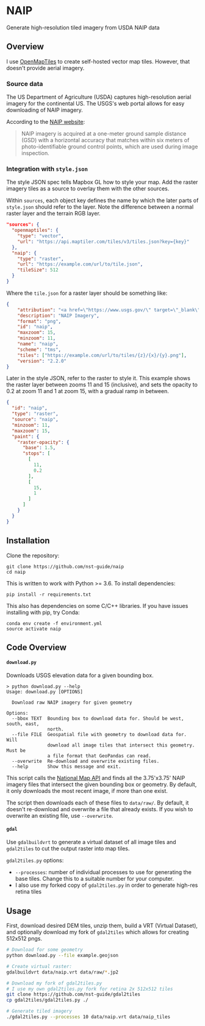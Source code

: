 # NAIP

Generate high-resolution tiled imagery from USDA NAIP data

## Overview

I use [OpenMapTiles](https://github.com/openmaptiles/openmaptiles) to create
self-hosted vector map tiles. However, that doesn't provide aerial imagery.

### Source data

The US Department of Agriculture (USDA) captures high-resolution aerial imagery
for the continental US. The USGS's web portal allows for easy downloading of
NAIP imagery.

According to the [NAIP
website](https://www.fsa.usda.gov/programs-and-services/aerial-photography/imagery-programs/naip-imagery/):

> NAIP imagery is acquired at a one-meter ground sample distance (GSD) with a
> horizontal accuracy that matches within six meters of photo-identifiable
> ground control points, which are used during image inspection.


### Integration with `style.json`

The style JSON spec tells Mapbox GL how to style your map. Add the raster imagery
tiles as a source to overlay them with the other sources.

Within `sources`, each object key defines the name by which the later parts of
`style.json` should refer to the layer. Note the difference between a normal
raster layer and the terrain RGB layer.

```json
"sources": {
  "openmaptiles": {
    "type": "vector",
    "url": "https://api.maptiler.com/tiles/v3/tiles.json?key={key}"
  },
  "naip": {
    "type": "raster",
    "url": "https://example.com/url/to/tile.json",
  	"tileSize": 512
  }
}
```

Where the `tile.json` for a raster layer should be something like:

```json
{
    "attribution": "<a href=\"https://www.usgs.gov/\" target=\"_blank\">© USGS</a>",
    "description": "NAIP Imagery",
    "format": "png",
    "id": "naip",
    "maxzoom": 15,
    "minzoom": 11,
    "name": "naip",
    "scheme": "tms",
    "tiles": ["https://example.com/url/to/tiles/{z}/{x}/{y}.png"],
    "version": "2.2.0"
}
```

Later in the style JSON, refer to the raster to style it. This example shows the
raster layer between zooms 11 and 15 (inclusive), and sets the opacity to 0.2 at
zoom 11 and 1 at zoom 15, with a gradual ramp in between.
```json
{
  "id": "naip",
  "type": "raster",
  "source": "naip",
  "minzoom": 11,
  "maxzoom": 15,
  "paint": {
    "raster-opacity": {
      "base": 1.5,
      "stops": [
        [
          11,
          0.2
        ],
        [
          15,
          1
        ]
      ]
    }
  }
}
```

## Installation

Clone the repository:

```
git clone https://github.com/nst-guide/naip
cd naip
```

This is written to work with Python >= 3.6. To install dependencies:

```
pip install -r requirements.txt
```

This also has dependencies on some C/C++ libraries. If you have issues
installing with pip, try Conda:
```
conda env create -f environment.yml
source activate naip
```

## Code Overview

#### `download.py`

Downloads USGS elevation data for a given bounding box.

```
> python download.py --help
Usage: download.py [OPTIONS]

  Download raw NAIP imagery for given geometry

Options:
  --bbox TEXT  Bounding box to download data for. Should be west, south, east,
               north.
  --file FILE  Geospatial file with geometry to download data for. Will
               download all image tiles that intersect this geometry. Must be
               a file format that GeoPandas can read.
  --overwrite  Re-download and overwrite existing files.
  --help       Show this message and exit.
```

This script calls the [National Map
API](https://viewer.nationalmap.gov/tnmaccess/api/index) and finds all the
3.75'x3.75' NAIP imagery files that intersect the given bounding box or
geometry. By default, it only downloads the most recent image, if more than one
exist.

The script then downloads each of these files to `data/raw/`. By default,
it doesn't re-download and overwrite a file that already exists. If you wish to
overwrite an existing file, use `--overwrite`.

#### `gdal`

Use `gdalbuildvrt` to generate a virtual dataset of all image tiles and
`gdal2tiles` to cut the output raster into map tiles.

`gdal2tiles.py` options:

-   `--processes`: number of individual processes to use for generating the base
    tiles. Change this to a suitable number for your computer.
-   I also use my forked copy of `gdal2tiles.py` in order to generate high-res retina tiles

## Usage

First, download desired DEM tiles, unzip them, build a VRT (Virtual Dataset),
and optionally download my fork of `gdal2tiles` which allows for creating
512x512 pngs.

```bash
# Download for some geometry
python download.py --file example.geojson

# Create virtual raster:
gdalbuildvrt data/naip.vrt data/raw/*.jp2

# Download my fork of gdal2tiles.py
# I use my own gdal2tiles.py fork for retina 2x 512x512 tiles
git clone https://github.com/nst-guide/gdal2tiles
cp gdal2tiles/gdal2tiles.py ./

# Generate tiled imagery
./gdal2tiles.py --processes 10 data/naip.vrt data/naip_tiles
```
